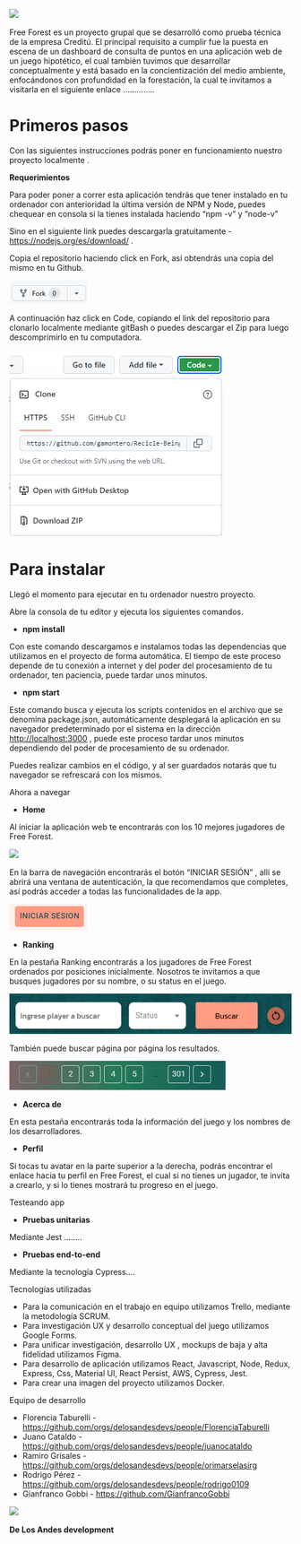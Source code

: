 ![](./Readme/Aspose.Words.ea102fbd-e677-478a-991b-66b51ee3534b.001.png)

Free Forest es un proyecto grupal que se desarrolló como prueba técnica de la empresa Creditú. El principal requisito a cumplir fue la puesta en escena de un dashboard de consulta de puntos en una aplicación web de un juego hipotético, el cual también tuvimos que desarrollar conceptualmente y está basado en la concientización del medio ambiente, enfocándonos con profundidad en la forestación, la cual te invitamos a visitarla en el siguiente enlace ………….. 


<h1> Primeros pasos </h1>

Con las siguientes instrucciones podrás poner en funcionamiento nuestro proyecto localmente .

**Requerimientos**

Para poder poner a correr esta aplicación tendrás que tener instalado en tu ordenador con anterioridad la última versión de NPM y Node, puedes chequear en consola si la tienes instalada haciendo “npm -v” y “node-v”

Sino en el siguiente link puedes descargarla gratuitamente - <https://nodejs.org/es/download/> .

Copia el repositorio haciendo click en Fork, así obtendrás una copia del mismo en tu Github.

![](./Readme/Aspose.Words.ea102fbd-e677-478a-991b-66b51ee3534b.002.png)

A continuación haz click en Code, copiando el link del repositorio para clonarlo localmente mediante gitBash o puedes descargar el Zip para luego descomprimirlo en tu computadora.

![](./Readme/Aspose.Words.ea102fbd-e677-478a-991b-66b51ee3534b.003.png)

<h1>Para instalar </h1>

Llegó el momento para ejecutar en tu ordenador nuestro proyecto.

Abre la consola de tu editor y ejecuta los siguientes comandos.

- **npm install**

Con este comando descargamos e instalamos todas las dependencias que utilizamos en el proyecto de forma automática. El tiempo de este proceso depende de tu conexión a internet y del poder del procesamiento de tu ordenador, ten paciencia, puede tardar unos minutos.

- **npm start**

Este comando busca y ejecuta los scripts contenidos en el archivo que se denomina package.json, automáticamente desplegará la aplicación en su navegador predeterminado por el sistema en la dirección [http://localhost:3000](http://localhost:3000/) , puede este proceso tardar unos minutos dependiendo del poder de procesamiento de su ordenador.

Puedes realizar cambios en el código, y al ser guardados notarás que tu navegador se refrescará con los mismos.

Ahora a navegar

- **Home**

Al iniciar la aplicación web te encontrarás con los 10 mejores jugadores de Free Forest.

![](./Readme/Aspose.Words.ea102fbd-e677-478a-991b-66b51ee3534b.004.png)



En la barra de navegación encontrarás el botón “INICIAR SESIÓN” , allí se abrirá una ventana de autenticación, la que recomendamos que completes, así podrás acceder a todas las funcionalidades de la app.

![](./Readme/Aspose.Words.ea102fbd-e677-478a-991b-66b51ee3534b.005.png)

- **Ranking**

En la pestaña Ranking encontrarás a los jugadores de Free Forest ordenados por posiciones inicialmente. Nosotros te invitamos a que busques jugadores por su nombre, o su status en el juego.

![](./Readme/Aspose.Words.ea102fbd-e677-478a-991b-66b51ee3534b.006.png)

También puede buscar página por página los resultados.

![](./Readme/Aspose.Words.ea102fbd-e677-478a-991b-66b51ee3534b.007.png)

- **Acerca de**

En esta pestaña encontrarás toda la información del juego y los nombres de los desarrolladores.

- **Perfil**

Si tocas tu avatar en la parte superior a la derecha, podrás encontrar el enlace hacia tu perfil en Free Forest, el cual si no tienes un jugador, te invita a crearlo, y si lo tienes mostrará tu progreso en el juego.

Testeando app

- **Pruebas unitarias**

Mediante Jest ……..

- **Pruebas end-to-end**

Mediante la tecnología Cypress….

Tecnologías utilizadas

- Para la comunicación en el trabajo en equipo utilizamos Trello, mediante la metodología SCRUM.
- Para investigación UX y desarrollo conceptual del juego utilizamos Google Forms.
- Para unificar investigación, desarrollo UX , mockups de baja y alta fidelidad utilizamos Figma.
- Para desarrollo de aplicación utilizamos React, Javascript, Node, Redux, Express, Css, Material UI, React Persist, AWS, Cypress, Jest.
- Para crear una imagen del proyecto utilizamos Docker. 

Equipo de desarrollo

- Florencia Taburelli - <https://github.com/orgs/delosandesdevs/people/FlorenciaTaburelli>
- Juano Cataldo - <https://github.com/orgs/delosandesdevs/people/juanocataldo>
- Ramiro Grisales - <https://github.com/orgs/delosandesdevs/people/orimarselasirg>
- Rodrigo Pérez - <https://github.com/orgs/delosandesdevs/people/rodrigo0109>
- Gianfranco Gobbi - <https://github.com/GianfrancoGobbi>




![](./Readme/Aspose.Words.ea102fbd-e677-478a-991b-66b51ee3534b.008.png)

**De Los Andes development**
